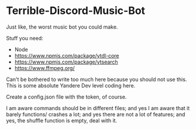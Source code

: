 # Terrible-Discord-Music-Bot
Just like, the worst music bot you could make.

Stuff you need:
* Node
* https://www.npmjs.com/package/ytdl-core
* https://www.npmjs.com/package/ytsearch
* https://www.ffmpeg.org/

Can't be bothered to write too much here because you should not use this.
This is some absolute Yandere Dev level coding here.

Create a config.json file with the token, of course. 

I am aware commands should be in different files; and yes I am aware that it barely functions/ crashes a lot; and yes there are not a lot of features; and yes, the shuffle function is empty, deal with it.
